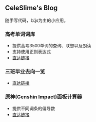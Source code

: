 ## CeleSlime's Blog     
随手写代码，以js为主的小应用。   
### 高考单词词库   
- 提供高考3500单词的查询、联想以及朗读      
- 支持使用正则表达式   
- [直达链接](https://celeslime.github.io/3500/)  
### 三班毕业去向一览         
- [直达链接](https://celeslime.github.io/class-tri/)  
### 原神(Genshin Impact)面板计算器     
- 提供不同词条的偏导数      
- [直达链接](https://celeslime.github.io/syw/)  
